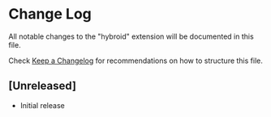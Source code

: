 # Change Log

All notable changes to the "hybroid" extension will be documented in this file.

Check [Keep a Changelog](http://keepachangelog.com/) for recommendations on how to structure this file.

## [Unreleased]

- Initial release